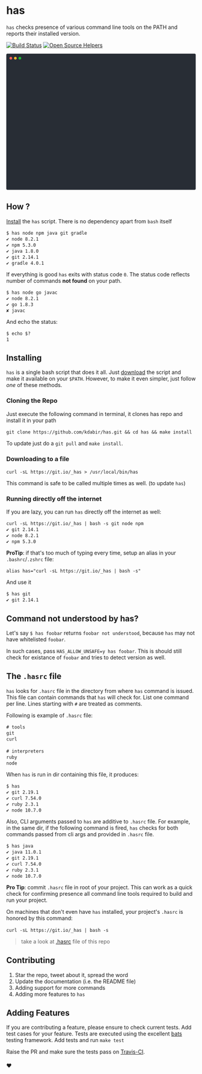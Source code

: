 # has

`has` checks presence of various command line tools on the PATH and reports their installed version. 

[![Build Status](https://travis-ci.org/kdabir/has.svg?branch=master)](https://travis-ci.org/kdabir/has)
[![Open Source Helpers](https://www.codetriage.com/kdabir/has/badges/users.svg)](https://www.codetriage.com/kdabir/has)


[![demo](demo.svg)](demo.svg)


## How ?

[Install](#installing) the `has` script. There is no dependency apart from `bash` itself 

    $ has node npm java git gradle 
    ✔ node 8.2.1
    ✔ npm 5.3.0
    ✔ java 1.8.0
    ✔ git 2.14.1
    ✔ gradle 4.0.1

If everything is good `has` exits with status code `0`. The status code 
reflects number of commands **not found** on your path.  

    $ has node go javac
    ✔ node 8.2.1
    ✔ go 1.8.3
    ✘ javac

And echo the status:

    $ echo $?
    1


## Installing

`has` is a single bash script that does it all. Just [download](https://raw.githubusercontent.com/kdabir/has/master/has) the script and make it available on your `$PATH`. However, to make it even simpler, just follow *one* of these methods.


### Cloning the Repo

Just execute the following command in terminal, it clones has repo and install it in your path

    git clone https://github.com/kdabir/has.git && cd has && make install

To update just do a `git pull` and `make install`.

### Downloading to a file

    curl -sL https://git.io/_has > /usr/local/bin/has

This command is safe to be called multiple times as well. (to update `has`)

### Running directly off the internet

If you are lazy, you can run `has` directly off the internet as well:

    curl -sL https://git.io/_has | bash -s git node npm
    ✔ git 2.14.1
    ✔ node 8.2.1
    ✔ npm 5.3.0


**ProTip**: if that's too much of typing every time, setup an alias in your `.bashrc`/`.zshrc` file:
    
    alias has="curl -sL https://git.io/_has | bash -s"

And use it

    $ has git
    ✔ git 2.14.1

## Command not understood by has?

Let's say `$ has foobar` returns `foobar not understood`, because `has` may not have whitelisted `foobar`.

In such cases, pass `HAS_ALLOW_UNSAFE=y has foobar`. This is should still check for existance of `foobar` and tries to detect version as well.


## The `.hasrc` file

`has` looks for `.hasrc` file in the directory from where `has` command is issued. This file can contain commands that `has` 
will check for. List one command per line. Lines starting with `#` are treated as comments.


Following is example of `.hasrc` file:

```
# tools
git
curl

# interpreters
ruby
node
``` 

When `has` is run in dir containing this file, it produces:

```
$ has
✔ git 2.19.1
✔ curl 7.54.0
✔ ruby 2.3.1
✔ node 10.7.0
``` 

Also, CLI arguments passed to `has` are additive to `.hasrc` file. For example, in the same dir, if the following command is fired,
`has` checks for both commands passed from cli args and provided in `.hasrc` file.  

```
$ has java
✔ java 11.0.1
✔ git 2.19.1
✔ curl 7.54.0
✔ ruby 2.3.1
✔ node 10.7.0
```


**Pro Tip**: commit `.hasrc` file in root of your project. This can work as a quick check for confirming presence all command
line tools required to build and run your project.

On machines that don't even have `has` installed, your project's `.hasrc` is honored by this command: 

`curl -sL https://git.io/_has | bash -s` 

> take a look at [.hasrc](https://github.com/kdabir/has/blob/master/.hasrc) file of this repo


## Contributing


1. Star the repo, tweet about it, spread the word 
2. Update the documentation (i.e. the README file)
3. Adding support for more commands
4. Adding more features to `has`


## Adding Features

If you are contributing a feature, please ensure to check current tests. Add test cases for your feature. Tests are
executed using the excellent [bats](https://github.com/bats-core/bats-core) testing framework. Add tests and run `make test`
   
Raise the PR and make sure the tests pass on [Travis-CI](https://travis-ci.org/kdabir/has).

#### ♥
